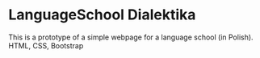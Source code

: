 # LanguageSchool Dialektika
This is a prototype of a simple webpage for a language school (in Polish).<br>
HTML, CSS, Bootstrap
